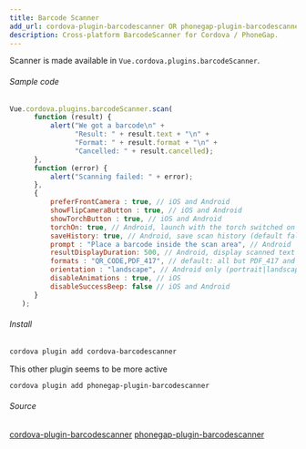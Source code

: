 ```yaml
---
title: Barcode Scanner
add_url: cordova-plugin-barcodescanner OR phonegap-plugin-barcodescanner
description: Cross-platform BarcodeScanner for Cordova / PhoneGap.
---
```


Scanner is made available in `Vue.cordova.plugins.barcodeScanner`.

###### Sample code

```javascript
Vue.cordova.plugins.barcodeScanner.scan(
      function (result) {
          alert("We got a barcode\n" +
                "Result: " + result.text + "\n" +
                "Format: " + result.format + "\n" +
                "Cancelled: " + result.cancelled);
      },
      function (error) {
          alert("Scanning failed: " + error);
      },
      {
          preferFrontCamera : true, // iOS and Android
          showFlipCameraButton : true, // iOS and Android
          showTorchButton : true, // iOS and Android
          torchOn: true, // Android, launch with the torch switched on (if available)
          saveHistory: true, // Android, save scan history (default false)
          prompt : "Place a barcode inside the scan area", // Android
          resultDisplayDuration: 500, // Android, display scanned text for X ms. 0 suppresses it entirely, default 1500
          formats : "QR_CODE,PDF_417", // default: all but PDF_417 and RSS_EXPANDED
          orientation : "landscape", // Android only (portrait|landscape), default unset so it rotates with the device
          disableAnimations : true, // iOS
          disableSuccessBeep: false // iOS and Android
      }
   );
```

###### Install

```bash
cordova plugin add cordova-barcodescanner
```
This other plugin seems to be more active
```bash
cordova plugin add phonegap-plugin-barcodescanner
```

###### Source
<a href="https://www.npmjs.com/package/cordova-plugin-barcodescanner" target="_blank" class="icon npm">cordova-plugin-barcodescanner</a>
<a href="https://www.npmjs.com/package/phonegap-plugin-barcodescanner" target="_blank" class="icon npm">phonegap-plugin-barcodescanner</a>
